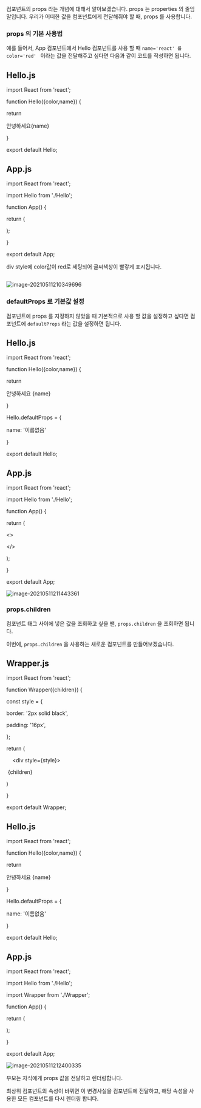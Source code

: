 컴포넌트의 props 라는 개념에 대해서 알아보겠습니다. props 는 properties 의 줄임말입니다. 우리가 어떠한 값을 컴포넌트에게 전달해줘야 할 때, props 를 사용합니다.

### props 의 기본 사용법

예를 들어서, App 컴포넌트에서 Hello 컴포넌트를 사용 할 때 `name='react' 를 color='red' ` 이라는 값을 전달해주고 싶다면 다음과 같이 코드를 작성하면 됩니다.

## Hello.js

import React from 'react';



function Hello({color,name}) {

 return <div style={{color}}>안녕하세요{name}</div>

}



export default Hello;



## App.js



import React from 'react';

import Hello from './Hello';



function App() {

 return (

  <Hello name="react" color="red" />

 );

}



export default App;



div style에 color값이 red로 세팅되어  글씨색상이 빨갛게 표시됩니다.

## 



![image-20210511210349696](C:\Users\user\AppData\Roaming\Typora\typora-user-images\image-20210511210349696.png)







### defaultProps 로 기본값 설정

컴포넌트에 props 를 지정하지 않았을 때 기본적으로 사용 할 값을 설정하고 싶다면 컴포넌트에 `defaultProps` 라는 값을 설정하면 됩니다.





## Hello.js

import React from 'react';



function Hello({color,name}) {

 return <div style={{color}}>안녕하세요 {name}</div>

}



Hello.defaultProps = {

  name: '이름없음'

}

 

export default Hello;





## App.js

import React from 'react';

import Hello from './Hello';



function App() {

 return (

  <>

  <Hello name="react" color="red" />

  <Hello color="pink"/>

  </>

 );

}



export default App;





![image-20210511211443361](C:\Users\user\AppData\Roaming\Typora\typora-user-images\image-20210511211443361.png)

### props.children

컴포넌트 태그 사이에 넣은 값을 조회하고 싶을 땐, `props.children` 을 조회하면 됩니다.

이번에, `props.children` 을 사용하는 새로운 컴포넌트를 만들어보겠습니다.



##  Wrapper.js

import React from 'react';



function Wrapper({children}) {

 const style = {

  border: '2px solid black',

  padding: '16px',

 };

 return (

    <div style={style}>

​    {children}

  </div>

 )

}



export default Wrapper;





## Hello.js

import React from 'react';



function Hello({color,name}) {

 return <div style={{color}}>안녕하세요 {name}</div>

}



Hello.defaultProps = {

  name: '이름없음'

}

 

export default Hello;



## App.js



import React from 'react';

import Hello from './Hello';

import Wrapper from './Wrapper';



function App() {

 return (

  <Wrapper>

   <Hello name="react" color="red"/>

   <Hello color="pink"/>

  </Wrapper>

 );

}



export default App;









![image-20210511212400335](C:\Users\user\AppData\Roaming\Typora\typora-user-images\image-20210511212400335.png)

 부모는 자식에게 props 값을 전달하고 렌더링합니다. 

최상위 컴포넌트의 속성이 바뀌면 이 변경사실을 컴포넌트에 전달하고, 해당 속성을 사용한 모든 컴포넌트를 다시 렌더링 합니다.



## 



